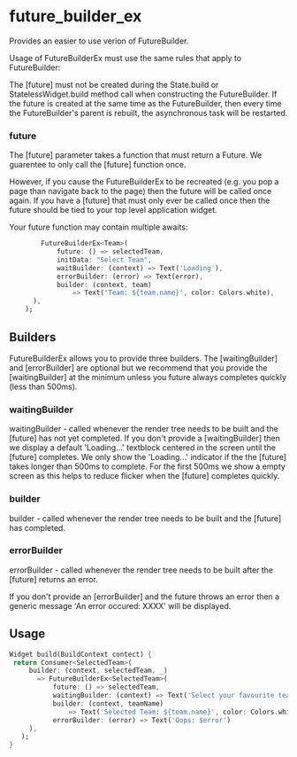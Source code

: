 # future_builder_ex

Provides an easier to use verion of FutureBuilder.

Usage of FutureBuilderEx must use the same rules that apply to FutureBuilder:


The [future] must not be created during the State.build or StatelessWidget.build method call when constructing the FutureBuilder. 
If the future is created at the same time as the FutureBuilder, then every time the FutureBuilder's parent is rebuilt, the asynchronous task will be restarted.

### future
The [future] parameter takes a function that must return a Future.
We guarentee to only call the [future] function once.

However, if you cause the FutureBuilderEx to be recreated (e.g. you pop a page 
than navigate back to the page) then the future will be called once again.
If you have a [future] that must only ever be called once then the future
should be tied to your top level application widget.

Your future function may contain multiple awaits:

```dart
        FutureBuilderEx<Team>(
            future: () => selectedTeam,
            initData: "Select Team",
            waitBuilder: (context) => Text('Loading'),
            errorBuilder: (error) => Text(error),
            builder: (context, team) 
                => Text('Team: ${team.name}', color: Colors.white),
      ),
    );
```


## Builders
FutureBuilderEx allows you to provide three builders. The [waitingBuilder] 
and [errorBuilder] are optional but we recommend that you provide the
[waitingBuilder] at the minimum unless you future always completes quickly 
(less than 500ms).

### waitingBuilder
waitingBuilder - called whenever the render tree needs to be built
 and the [future] has not yet completed.
If you don't provide a [waitingBuilder] then we display a default
'Loading...' textblock centered in the screen until the [future] completes.
We only show the 'Loading...' indicator if the the [future] takes longer than
500ms to complete. For the first 500ms we show a empty screen as this helps
to reduce flicker when the [future] completes quickly.

### builder

builder - called whenever the render tree needs to be built and the [future]
has completed.

### errorBuilder
errorBuilder - called whenever the render tree needs to be built after
the [future] returns an error.

If you don't provide an [errorBuilder] and the future throws an error then
a generic message 'An error occured: XXXX' will be displayed.


## Usage


 ```dart
 Widget build(BuildContext contect) {
  return Consumer<SelectedTeam>(
      builder: (context, selectedTeam, _) 
        => FutureBuilderEx<SelectedTeam>(
            future: () => selectedTeam,
            waitingBuilder: (context) => Text('Select your favourite team'),
            builder: (context, teamName) 
                => Text('Selected Team: ${team.name}', color: Colors.white),
            errorBuilder: (error) => Text('Oops: $error')
      ),
    );
 }
 ```
